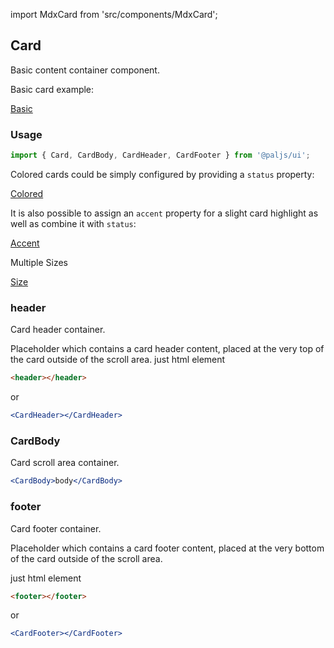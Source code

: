 import MdxCard from 'src/components/MdxCard';

<MdxCard>

## Card

Basic content container component.

Basic card example:

[Basic](demo://Basic.tsx)

</MdxCard>

<MdxCard>

### Usage

```js
import { Card, CardBody, CardHeader, CardFooter } from '@paljs/ui';
```

Colored cards could be simply configured by providing a `status` property:

[Colored](demo://Colored.tsx)

It is also possible to assign an `accent` property for a slight card highlight as well as combine it with `status`:

[Accent](demo://Accent.tsx)

Multiple Sizes

[Size](demo://Size.tsx)

### header

Card header container.

Placeholder which contains a card header content, placed at the very top of the card outside of the scroll area.
just html element

```html
<header></header>
```

or

```jsx
<CardHeader></CardHeader>
```

### CardBody

Card scroll area container.

```jsx
<CardBody>body</CardBody>
```

### footer

Card footer container.

Placeholder which contains a card footer content, placed at the very bottom of the card outside of the scroll area.

just html element

```html
<footer></footer>
```

or

```jsx
<CardFooter></CardFooter>
```

</MdxCard>